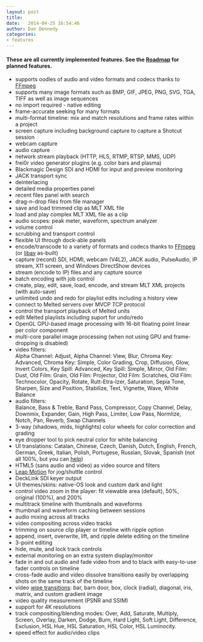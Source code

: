 ```yaml
---
layout: post
title:  
date:   2014-04-25 16:54:46
author: Dan Dennedy
categories:
- features
---
```

#### These are all currently implemented features. See the [Roadmap](/shotcut_web/roadmap/) for planned features.

-   supports oodles of audio and video formats and codecs thanks to
    [FFmpeg](http://www.ffmpeg.org/general.html)
-   supports many image formats such as BMP, GIF, JPEG, PNG, SVG, TGA,
    TIFF as well as image sequences
-   no import required - native editing
-   frame-accurate seeking for many formats
-   multi-format timeline: mix and match resolutions and frame rates
    within a project
-   screen capture including background capture to capture a Shotcut
    session
-   webcam capture
-   audio capture
-   network stream playback (HTTP, HLS, RTMP, RTSP, MMS, UDP)
-   frei0r video generator plugins (e.g. color bars and plasma)
-   Blackmagic Design SDI and HDMI for input and preview monitoring
-   JACK transport sync
-   deinterlacing
-   detailed media properties panel
-   recent files panel with search
-   drag-n-drop files from file manager
-   save and load trimmed clip as MLT XML file
-   load and play complex MLT XML file as a clip
-   audio scopes: peak meter, waveform, spectrum analyzer
-   volume control
-   scrubbing and transport control
-   flexible UI through dock-able panels
-   encode/transcode to a variety of formats and codecs thanks to
    [FFmpeg](http://www.ffmpeg.org/general.html) (or
    [libav](http://www.libav.org/general.html) as-built)
-   capture (record) SDI, HDMI, webcam (V4L2), JACK audio, PulseAudio,
    IP stream, X11 screen, and Windows DirectShow devices
-   stream (encode to IP) files and any capture source
-   batch encoding with job control
-   create, play, edit, save, load, encode, and stream MLT XML projects
    (with auto-save)
-   unlimited undo and redo for playlist edits including a history view
-   connect to Melted servers over MVCP TCP protocol
-   control the transport playback of Melted units
-   edit Melted playlists including suport for undo/redo
-   OpenGL GPU-based image processing with 16-bit floating point linear
    per color component
-   multi-core parallel image processing (when not using GPU and
    frame-dropping is disabled)
-   video filters:<br />Alpha Channel: Adjust, Alpha Channel:
    View, Blur, Chroma Key: Advanced, Chroma Key: Simple, Color Grading,
    Crop, Diffusion, Glow, Invert Colors, Key Spill: Advanced, Key
    Spill: Simple, Mirror, Old Film: Dust, Old Film: Grain, Old Film:
    Projector, Old Film: Scratches, Old Film: Technocolor, Opacity,
    Rotate, Rutt-Etra-Izer, Saturation, Sepia Tone, Sharpen, Size and
    Position, Stabilize, Text, Vignette, Wave, White Balance
-   audio filters:<br />Balance, Bass & Treble, Band Pass,
    Compressor, Copy Channel, Delay, Downmix, Expander, Gain, High Pass,
    Limiter, Low Pass, Normlize, Notch, Pan, Reverb, Swap Channels
-   3-way (shadows, mids, highlights) color wheels for color correction
    and grading
-   eye dropper tool to pick neutral color for white balancing
-   UI translations: Catalan, Chinese, Czech, Danish, Dutch, English,
    French, German, Greek, Italian, Polish, Portugese, Russian, Slovak,
    Spanish (not all 100%, but you can
    [help](https://www.transifex.com/projects/p/shotcut/))
-   HTML5 (sans audio and video) as video source and filters
-   [Leap Motion](http://www.leapmotion.com/) for jog/shuttle control
-   DeckLink SDI keyer output
-   UI themes/skins: native-OS look and custom dark and light
-   control video zoom in the player: fit viewable area (default), 50%,
    original (100%), and 200%
-   multitrack timeline with thumbnails and waveforms
-   thumbnail and waveform caching between sessions
-   audio mixing across all tracks
-   video compositing across video tracks
-   trimming on source clip player or timeline with ripple option
-   append, insert, overwrite, lift, and ripple delete editing on the
    timeline
-   3-point editing
-   hide, mute, and lock track controls
-   external monitoring on an extra system display/monitor
-   fade in and out audio and fade video from and to black with
    easy-to-use fader controls on timeline
-   cross-fade audio and video dissolve transitions easily by
    overlapping shots on the same track of the timeline
-   video [wipe
    transitions](http://en.wikipedia.org/wiki/Wipe_(transition)): bar,
    barn door, box, clock (radial), diagonal, iris, matrix, and custom
    gradient image
-   video quality measurement (PSNR and SSIM)
-   support for 4K resolutions
-   track compositing/blending modes: Over, Add, Saturate, Multiply,
    Screen, Overlay, Darken, Dodge, Burn, Hard Light, Soft Light,
    Difference, Exclusion, HSL Hue, HSL Saturation, HSL Color,
    HSL Luminocity.
-   speed effect for audio/video clips

<script type="text/javascript"> </script> <script
type="text/javascript"
src="//pagead2.googlesyndication.com/pagead/show\_ads.js">
</script>

